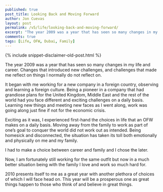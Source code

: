 ```yaml
---
published: true
post_title: Looking Back and Moving Forward
author: Jon Cuevas
layout: post
permalink: /v5/life/looking-back-and-moving-forward/
excerpt: "The year 2009 was a year that has seen so many changes in my life and career. Changes that introduced new challenges, and challenges that made me reflect on things I normally do not reflect on."
comments: true
tags: [Life, OFW, Dubai, Family]
---
```

{% include snippet-disclaimer-old-post.html %}

The year 2009 was a year that has seen so many changes in my life and career. Changes that introduced new challenges, and challenges that made me reflect on things I normally do not reflect on.

It began with me working for a new company in a foreign country, observing and learning a foreign culture. Being a pioneer in a company that had grandiose plans for the United Kingdom, Middle East and the rest of the world had you face different and exciting challenges on a daily basis. Learning new things and meeting new faces as I went along, work was going along just fine if not for the economic crisis.

Exciting as it was, I experienced first-hand the choices in life that an OFW makes on a daily basis. Moving away from the family to work as part of one’s goal to conquer the world did not work out as intended. Being homesick and disconnected, the situation has taken its toll both emotionally and physically on me and my family.

I had to make a choice between career and family and I chose the later.

Now, I am fortunately still working for the same outfit but now in a much better situation being with the family I love and work so much hard for.

2010 presents itself to me as a great year with another plethora of choices of which I will face head on. This year will be a prosperous one as great things happen to those who think of and believe in great things.